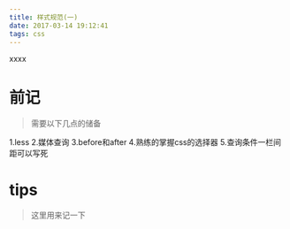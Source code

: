 ```yaml
---
title: 样式规范(一)
date: 2017-03-14 19:12:41
tags: css
---
```

xxxx
<!--more-->
# 前记 #
>需要以下几点的储备

1.less
2.媒体查询
3.before和after
4.熟练的掌握css的选择器
5.查询条件一栏间距可以写死

# tips #
>这里用来记一下
